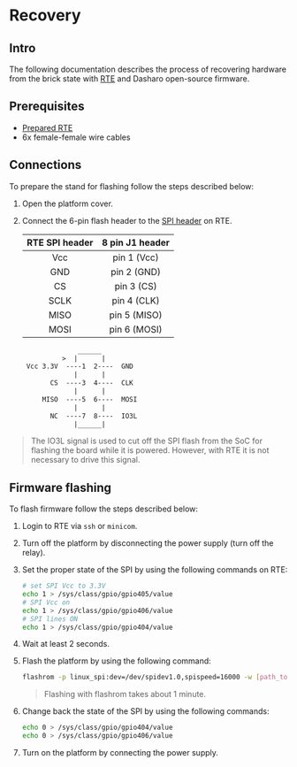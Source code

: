 # Recovery

## Intro

The following documentation describes the process of recovering hardware from
the brick state with [RTE](../../transparent-validation/rte/introduction.md) and
Dasharo open-source firmware.

## Prerequisites

* [Prepared RTE](../../transparent-validation/rte/v1.1.0/quick-start-guide.md)
* 6x female-female wire cables

## Connections

To prepare the stand for flashing follow the steps described below:

1. Open the platform cover.
2. Connect the 6-pin flash header to the
   [SPI header](../../transparent-validation/rte/v1.1.0/specification.md)
   on RTE.

    | RTE SPI header | 8 pin J1 header |
    |:--------------:|:---------------:|
    | Vcc            | pin 1 (Vcc)     |
    | GND            | pin 2 (GND)     |
    | CS             | pin 3 (CS)      |
    | SCLK           | pin 4 (CLK)     |
    | MISO           | pin 5 (MISO)    |
    | MOSI           | pin 6 (MOSI)    |

    ```txt
                  ______
              >  |      |
     Vcc 3.3V  ----1  2----  GND
                 |      |
           CS  ----3  4----  CLK
                 |      |
         MISO  ----5  6----  MOSI
                 |      |
           NC  ----7  8----  IO3L
                 |______|
    ```

> The IO3L signal is used to cut off the SPI flash from the SoC for flashing
> the board while it is powered. However, with RTE it is not necessary to
> drive this signal.

## Firmware flashing

To flash firmware follow the steps described below:

1. Login to RTE via `ssh` or `minicom`.
2. Turn off the platform by disconnecting the power supply (turn off the
   relay).
3. Set the proper state of the SPI by using the following commands on RTE:

    ```bash
    # set SPI Vcc to 3.3V
    echo 1 > /sys/class/gpio/gpio405/value
    # SPI Vcc on
    echo 1 > /sys/class/gpio/gpio406/value
    # SPI lines ON
    echo 1 > /sys/class/gpio/gpio404/value
    ```

4. Wait at least 2 seconds.
5. Flash the platform by using the following command:

    ```bash
    flashrom -p linux_spi:dev=/dev/spidev1.0,spispeed=16000 -w [path_to_binary]
    ```

    > Flashing with flashrom takes about 1 minute.

6. Change back the state of the SPI by using the following commands:

    ```bash
    echo 0 > /sys/class/gpio/gpio404/value
    echo 0 > /sys/class/gpio/gpio406/value
    ```

7. Turn on the platform by connecting the power supply.
